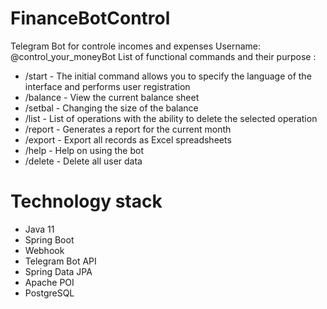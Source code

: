 # FinanceBotControl
Telegram Bot for controle incomes and expenses
Username: @control_your_moneyBot
List of functional commands and their purpose :

* /start - The initial command allows you to specify the language of the interface and performs user registration
* /balance - View the current balance sheet
* /setbal - Changing the size of the balance
* /list - List of operations with the ability to delete the selected operation
* /report - Generates a report for the current month
* /export - Export all records as Excel spreadsheets
* /help - Help on using the bot
* /delete - Delete all user data

  

# Technology stack
  * Java 11
  * Spring Boot
  * Webhook
  * Telegram Bot API
  * Spring Data JPA
  * Apache POI
  * PostgreSQL
